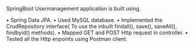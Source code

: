 SpringBoot Usermanagement application is built using.


•	Spring Data JPA.
•	Used MySQL database.
•	Implemented the CrudRepository interface( To use the inbuilt findall(), save(), saveAll(), findbyid() methods).
•	Mapped GET and POST Http request in controller.
•	Tested all the Http enpoints using Postman client.

